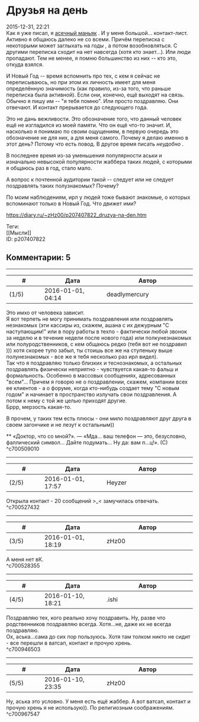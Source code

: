 Друзья на день
==============

  
2015-12-31, 22:21  
 Как я уже писал, я  [асечный маньяк](Об%20общении%20через%20интернет)  . И у меня большой... контакт-лист. Активно я общаюсь далеко не со всеми. Причём переписка с некоторыми может заглыхать на  *годы*  , а потом возобновляться. С другими переписка сходит на нет навсегда (хотя кто знает...). Или люди пропадают. Тем не менее, я помню большинство из них -- кто это, откуда взялся.   
   
 И Новый Год -- время вспомнить про тех, с кем я сейчас не переписываюсь, но при этом их личность имеет для меня определённую значимость (как правило, из-за того, что раньше переписка была активной). Если они, конечно, ещё выходят на связь. Обычно я пишу им -- "я тебя помню". Или просто поздравляю. Они отвечают. И контакт прерывается до следующего года.   
   
 Это не дань вежливости. Это обозначение того, что данный человек ещё не изгладился из моей памяти. Что он ещё что-то значит. И, насколько я понимаю по своим ощущениям, в первую очередь это обозначение не для них, а для меня самого. Почему я делаю именно в этот день? Потому что есть повод. В другое время писать  *неудобно*  .   
   
 В последнее время из-за уменьшения популярности аськи и изначально невысокой популярности жаббера таких людей, с которыми я общаюсь раз в год, стало мало.   
   
 А вопрос к почтенной аудитории такой -- следует или не следует поздравлять таких полузнакомых? Почему?   
   
 По моим наблюдениям, ирл у людей тоже бывают знакомые, о которых вспоминают только в Новый Год. Что движет ими?   
  
<https://diary.ru/~zHz00/p207407822_druzya-na-den.htm>  
  
Теги:  
[[Мысли]]  
ID: p207407822  


Комментарии: 5
--------------

  


---



|         #         |              Дата              |                     Автор                     |           ID           |
| --- | --- | --- | --- |
| (1/5) | 2016-01-01, 04:14 | deadlymercury | c700509010 |

  
 Это имхо от человека зависит.   
 Я вот терпеть не могу принимать поздравления или поздравлять незнакомых (эти кассиры из, скажем, ашана с их дежурным "С наступающим!" или в пору работы в техпо - фактически любой звонок за неделю и в течение недели после нового года) или полкунезнакомых или полуродственников, с кем общаюсь редко (тебя вот не поздравил ))) хотя скорее тупо забыл, ты стоишь все же на ступеньку выше полунезнакомых - все же я тебя несколько раз ирл видел).   
 Так что я поздравляю только близких и теснознакомых, а остальных поздравлять физически неприятно - чувствуется какая-то фальш и формальность. Особенно в массовых сообщениях, адресованных "всем"... Причем я говорю не о поздравлении, скажем, компании всех ее клиентов - а о форуме, когда кто-нибудь создает тему "С новым годом" и начинает в пространство излучать свои поздравления. А потом к нему с той же целью приходят другие.   
 Бррр, мерзость какая-то.   
   
 В прочем, у таких тем есть плюсы - они мило поздравляют друг друга в своем загончике и не лезут к остальным))   
   
 \*\* «Доктор, что со мной?». — «Мда… ваш телефон — это, безусловно, фаллический символ… Дайте подумать… Ну да: вам п…ц!». (С)   
 ^c700509010

---



|         #         |              Дата              |                     Автор                     |           ID           |
| --- | --- | --- | --- |
| (2/5) | 2016-01-01, 17:57 | Heyzer | c700527432 |

  
 Открыла контакт - 20 сообщений >\_< замучилась отвечать.   
 ^c700527432

---



|         #         |              Дата              |                     Автор                     |           ID           |
| --- | --- | --- | --- |
| (3/5) | 2016-01-01, 18:19 | zHz00 | c700528355 |

  
 А меня нет вК.   
 ^c700528355

---



|         #         |              Дата              |                     Автор                     |           ID           |
| --- | --- | --- | --- |
| (4/5) | 2016-01-10, 18:21 | .ishi | c700946503 |

  
 Поздравляю тех, кого реально хочу поздравить. Ну, разве что родственников поздравляю всегда. Хотя...не, даже их не всегда поздравляю.   
 Ох, аська...сама до сих пор пользуюсь. Хотя там толком никто не сидит - все перешли в ватсап, контакт и прочую хрень.   
 ^c700946503

---



|         #         |              Дата              |                     Автор                     |           ID           |
| --- | --- | --- | --- |
| (5/5) | 2016-01-10, 23:35 | zHz00 | c700967547 |

  
 Ну, аська это условно. У меня есть ещё жаббер. А вот ватсап, контакт и прочую хрень я не использую)). По религиозным соображениям.   
 ^c700967547